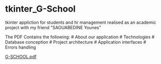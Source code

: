 # tkinter_G-School
tkinter appliction for students and hr management realised as an academic project with my friend "SAOUABEDINE Younes"

The PDF Contains the following:
    # About our application
    # Technologies
    # Database conception
    # Project architecture
    # Application interfaces
    # Errors handling


[G-SCHOOL.pdf](https://github.com/hamzaae/tkinter_G-School/files/12263101/G-SCHOOL.pdf)
